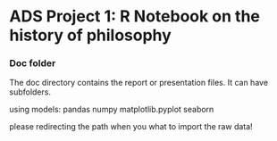 # ADS Project 1:  R Notebook on the history of philosophy

### Doc folder

The doc directory contains the report or presentation files. It can have subfolders.  

using models: pandas numpy matplotlib.pyplot seaborn

please redirecting the path when you what to import the raw data!